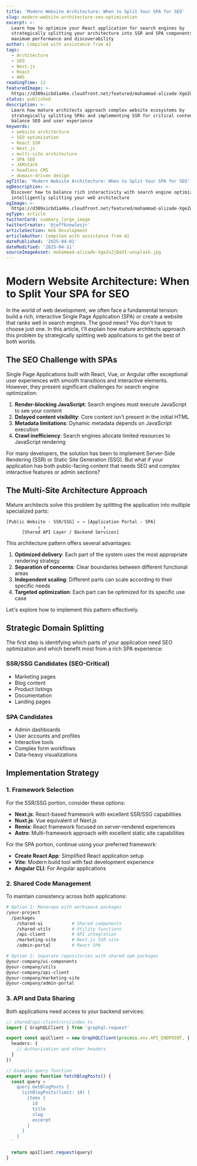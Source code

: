```yaml
---
title: 'Modern Website Architecture: When to Split Your SPA for SEO'
slug: modern-website-architecture-seo-optimization
excerpt: >-
  Learn how to optimize your React application for search engines by
  strategically splitting your architecture into SSR and SPA components for
  maximum performance and discoverability
author: Compiled with assistance from AI
tags:
  - Architecture
  - SEO
  - Next.js
  - React
  - AWS
readingTime: 12
featuredImage: >-
  https://d309xicbd1a46e.cloudfront.net/featured/mohammad-alizade-XgeZu2jBaVI-unsplash.webp
status: published
description: >-
  Learn how mature architects approach complex website ecosystems by
  strategically splitting SPAs and implementing SSR for critical content to
  balance SEO and user experience
keywords:
  - website architecture
  - SEO optimization
  - React SSR
  - Next.js
  - multi-site architecture
  - SPA SEO
  - JAMstack
  - headless CMS
  - domain-driven design
ogTitle: 'Modern Website Architecture: When to Split Your SPA for SEO'
ogDescription: >-
  Discover how to balance rich interactivity with search engine optimization by
  intelligently splitting your web architecture
ogImage: >-
  https://d309xicbd1a46e.cloudfront.net/featured/mohammad-alizade-XgeZu2jBaVI-unsplash.webp
ogType: article
twitterCard: summary_large_image
twitterCreator: '@jeffknowlesjr'
articleSection: Web Development
articleAuthor: Compiled with assistance from AI
datePublished: '2025-04-01'
dateModified: '2025-04-11'
sourceImageAsset: mohammad-alizade-XgeZu2jBaVI-unsplash.jpg
---
```


# Modern Website Architecture: When to Split Your SPA for SEO

In the world of web development, we often face a fundamental tension: build a rich, interactive Single Page Application (SPA) or create a website that ranks well in search engines. The good news? You don't have to choose just one. In this article, I'll explain how mature architects approach this problem by strategically splitting web applications to get the best of both worlds.

## The SEO Challenge with SPAs

Single Page Applications built with React, Vue, or Angular offer exceptional user experiences with smooth transitions and interactive elements. However, they present significant challenges for search engine optimization:

1. **Render-blocking JavaScript**: Search engines must execute JavaScript to see your content
2. **Delayed content visibility**: Core content isn't present in the initial HTML
3. **Metadata limitations**: Dynamic metadata depends on JavaScript execution
4. **Crawl inefficiency**: Search engines allocate limited resources to JavaScript rendering

For many developers, the solution has been to implement Server-Side Rendering (SSR) or Static Site Generation (SSG). But what if your application has both public-facing content that needs SEO and complex interactive features or admin sections?

## The Multi-Site Architecture Approach

Mature architects solve this problem by splitting the application into multiple specialized parts:

```
[Public Website - SSR/SSG] ← → [Application Portal - SPA]
            ↓                        ↓
      [Shared API Layer / Backend Services]
```

This architecture pattern offers several advantages:

1. **Optimized delivery**: Each part of the system uses the most appropriate rendering strategy
2. **Separation of concerns**: Clear boundaries between different functional areas
3. **Independent scaling**: Different parts can scale according to their specific needs
4. **Targeted optimization**: Each part can be optimized for its specific use case

Let's explore how to implement this pattern effectively.

## Strategic Domain Splitting

The first step is identifying which parts of your application need SEO optimization and which benefit most from a rich SPA experience:

### SSR/SSG Candidates (SEO-Critical)

- Marketing pages
- Blog content
- Product listings
- Documentation
- Landing pages

### SPA Candidates

- Admin dashboards
- User accounts and profiles
- Interactive tools
- Complex form workflows
- Data-heavy visualizations

## Implementation Strategy

### 1. Framework Selection

For the SSR/SSG portion, consider these options:

- **Next.js**: React-based framework with excellent SSR/SSG capabilities
- **Nuxt.js**: Vue equivalent of Next.js
- **Remix**: React framework focused on server-rendered experiences
- **Astro**: Multi-framework approach with excellent static site capabilities

For the SPA portion, continue using your preferred framework:

- **Create React App**: Simplified React application setup
- **Vite**: Modern build tool with fast development experience
- **Angular CLI**: For Angular applications

### 2. Shared Code Management

To maintain consistency across both applications:

```bash
# Option 1: Monorepo with workspace packages
/your-project
  /packages
    /shared-ui           # Shared components
    /shared-utils        # Utility functions
    /api-client          # API integration
    /marketing-site      # Next.js SSR site
    /admin-portal        # React SPA

# Option 2: Separate repositories with shared npm packages
@your-company/ui-components
@your-company/utils
@your-company/api-client
@your-company/marketing-site
@your-company/admin-portal
```

### 3. API and Data Sharing

Both applications need access to your backend services:

```typescript
// shared/api-client/src/index.ts
import { GraphQLClient } from 'graphql-request'

export const apiClient = new GraphQLClient(process.env.API_ENDPOINT, {
  headers: {
    // Authorization and other headers
  }
})

// Example query function
export async function fetchBlogPosts() {
  const query = `
    query GetBlogPosts {
      listBlogPosts(limit: 10) {
        items {
          id
          title
          slug
          excerpt
        }
      }
    }
  `

  return apiClient.request(query)
}
```
